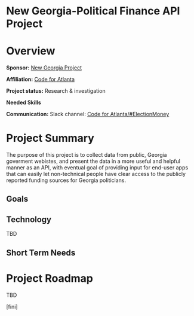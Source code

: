 # New Georgia-Political Finance API Project

# Overview

**Sponsor:** [New Georgia Project](https://newgeorgiaproject.org/)

**Affiliation:** [Code for Atlanta](https://www.codeforatlanta.org/)

**Project status:** Research & investigation

**Needed Skills**

**Communication:** Slack channel: [Code for Atlanta/#ElectionMoney](https://codeforatlanta.slack.com/messages/CCQMPQQ2X/convo/C048Y4BSP-1527614797.000242/)

# Project Summary
The purpose of this project is to collect data from public, Georgia goverment webistes, and present the data in a more useful and helpful manner as an API, with eventual goal of providing input for end-user apps that can easily let non-technical people have clear access to the publicly reported funding sources for Georgia politicians.

## Goals

## Technology
TBD

## Short Term Needs

# Project Roadmap
TBD

[fini]



